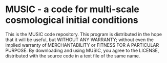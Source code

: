 MUSIC - a code for multi-scale cosmological initial conditions
==============================================================

This is the MUSIC code repository. This program is distributed 
in the hope that it will be useful, but WITHOUT ANY WARRANTY; 
without even the implied warranty of MERCHANTABILITY or FITNESS 
FOR A PARTICULAR PURPOSE. By downloading and using MUSIC, you 
agree to the LICENSE, distributed with the source code in a text 
file of the same name.
